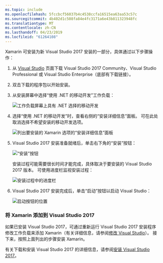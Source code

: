 ```yaml
---
ms.topic: include
ms.openlocfilehash: 5fccbcf56037b4c4538ccfa16515ea63aa53c57c
ms.sourcegitcommit: 4b402d1c508fa84e4fc3171a6e43b811323948fc
ms.translationtype: MT
ms.contentlocale: zh-CN
ms.lasthandoff: 04/23/2019
ms.locfileid: "61264108"
---
```

Xamarin 可安装为新 Visual Studio 2017 安装的一部分，具体通过以下步骤操作：

1. 从 [Visual Studio](https://visualstudio.microsoft.com/vs/) 页面下载 Visual Studio 2017 Community、Visual Studio Professional 或 Visual Studio Enterprise（底部有下载链接）。

2. 双击下载的程序包以开始安装。

3. 从安装屏幕中选择“使用 .NET 的移动开发”工作负载：

    ![工作负载屏幕上具有 .NET 选择的移动开发](~/get-started/installation/windows-images/01-mobile-dev-workload.png)

4. 选择“使用 .NET 的移动开发”时，查看右侧的“安装详细信息”面板。 可在此处取消选择不希望安装的移动开发选项。

    ![列出要安装的 Xamarin 选项的“安装详细信息”面板](~/get-started/installation/windows-images/02-summary.png)

5. Visual Studio 2017 安装准备就绪后，单击右下角的“安装”按钮：

    ![“安装”按钮](~/get-started/installation/windows-images/03-click-install.png)

   安装过程可能需要很长时间才能完成，具体取决于要安装的 Visual Studio 2017 版本。 可使用进度栏监视安装过程：

    ![安装过程中的进度栏](~/get-started/installation/windows-images/04-progress-bars.png)

6. Visual Studio 2017 安装完成后，单击“启动”按钮以启动 Visual Studio：

    ![启动按钮的位置](~/get-started/installation/windows-images/05-launch.png)

<a name="vs2017" />

### <a name="adding-xamarin-to-visual-studio-2017"></a>将 Xamarin 添加到 Visual Studio 2017

如果已安装 Visual Studio 2017，可通过重新运行 Visual Studio 2017 安装程序修改工作负载来添加 Xamarin（有关详细信息，请参阅[修改 Visual Studio](https://docs.microsoft.com/visualstudio/install/modify-visual-studio)）。 接下来，按照上面列出的步骤安装 Xamarin。

有关下载和安装 Visual Studio 2017 的详细信息，请参阅[安装 Visual Studio 2017](https://docs.microsoft.com/visualstudio/install/install-visual-studio)。